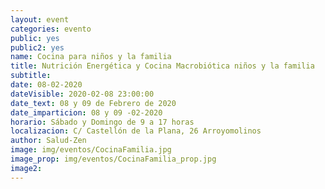 ```yaml
---
layout: event
categories: evento
public: yes
public2: yes
name: Cocina para niños y la familia
title: Nutrición Energética y Cocina Macrobiótica niños y la familia
subtitle:
date: 08-02-2020
dateVisible: 2020-02-08 23:00:00
date_text: 08 y 09 de Febrero de 2020
date_imparticion: 08 y 09 -02-2020
horario: Sábado y Domingo de 9 a 17 horas
localizacion: C/ Castellón de la Plana, 26 Arroyomolinos
author: Salud-Zen
image: img/eventos/CocinaFamilia.jpg
image_prop: img/eventos/CocinaFamilia_prop.jpg
image2:
---
```

